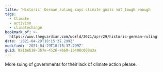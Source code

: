 ```yaml
---
title: ‘Historic’ German ruling says climate goals not tough enough
tags:
  - Climate
  - activism
  - climatechange
bookmark_of: >-
  https://www.theguardian.com/world/2021/apr/29/historic-german-ruling-says-climate-goals-not-tough-enough
date: '2021-04-29T18:15:37.299Z'
modified: '2021-04-29T18:15:37.299Z'
guid: 0a1beb19-3b7e-4526-a660-15498c609a3a
---
```

More suing of governments for their lack of climate action please. 
